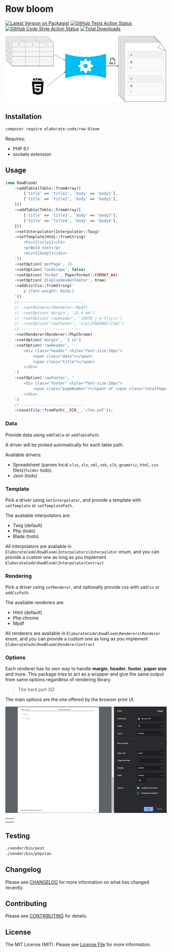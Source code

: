 # Row bloom

[![Latest Version on Packagist](https://img.shields.io/packagist/v/elaborate-code/row-bloom.svg?style=flat-square)](https://packagist.org/packages/elaborate-code/row-bloom)
[![GitHub Tests Action Status](https://img.shields.io/github/actions/workflow/status/elaborate-code/row-bloom/run-tests.yml?branch=main&label=tests&style=flat-square)](https://github.com/elaborate-code/row-bloom/actions?query=workflow%3Arun-tests+branch%3Amain)
[![GitHub Code Style Action Status](https://img.shields.io/github/actions/workflow/status/elaborate-code/row-bloom/fix-php-code-style-issues.yml?branch=main&label=code%20style&style=flat-square)](https://github.com/elaborate-code/row-bloom/actions?query=workflow%3A"Fix+PHP+code+style+issues"+branch%3Amain)
[![Total Downloads](https://img.shields.io/packagist/dt/elaborate-code/row-bloom.svg?style=flat-square)](https://packagist.org/packages/elaborate-code/row-bloom)

![illustaton](./illustration.png)

## Installation

```bash
composer require elaborate-code/row-bloom
```

Requires:

- PHP 8.1
- sockets extension

## Usage

```php
(new RowBloom)
    ->addTable(Table::fromArray([
        ['title' => 'title1', 'body' => 'body1'],
        ['title' => 'title2', 'body' => 'body2'],
    ]))
    ->addTable(Table::fromArray([
        ['title' => 'title3', 'body' => 'body3'],
        ['title' => 'title4', 'body' => 'body4'],
    ]))
    ->setInterpolator(Interpolator::Twig)
    ->setTemplate(Html::fromString('
        <h1>{{title}}</h1>
        <p>Bold text</p>
        <div>{{body}}</div>
    '))
    ->setOption('perPage', 2)
    ->setOption('landscape', false)
    ->setOption('format', PaperFormat::FORMAT_A4)
    ->setOption('displayHeaderFooter', true)
    ->addCss(Css::fromString('
        p {font-weight: bold;}
    '))
    // ---------------------------
    // ->setRenderer(Renderer::Mpdf)
    // ->setOption('margin', '25.4 mm')
    // ->setOption('rawHeader', '{DATE j-m-Y}|y|z')
    // ->setOption('rawFooter', 'x|y|{PAGENO}/{nb}')
    // ---------------------------
    ->setRenderer(Renderer::PhpChrome)
    ->setOption('margin', '1 in')
    ->setOption('rawHeader', '
        <div class="header" style="font-size:10px">
            <span class="date"></span>
            <span class="title"></span>
        </div>
    ')
    ->setOption('rawFooter', '
        <div class="footer" style="font-size:10px">
            <span class="pageNumber"></span> of <span class="totalPages"></span>
        </div>
    ')
    // ---------------------------
    ->save(File::fromPath(__DIR__.'/foo.pdf'));
```

### Data

Provide data using `addTable` or `addTablePath`.

A driver will be picked automatically for each table path.

Available drivers:

- Spreadsheet (parses local `xlsx`, `xls`, `xml`, `ods`, `slk`, `gnumeric`, `html`, `csv` files)(`folder` todo).
- Json (todo)

### Template

Pick a driver using `setInterpolator`, and provide a template with `setTemplate` or `setTemplatePath`.

The available interpolators are:

- Twig (default)
- Php (todo)
- Blade (todo)

All interpolators are available in `ElaborateCode\RowBloom\Interpolators\Interpolator` enum, and you can provide a custom one as long as you implement `ElaborateCode\RowBloom\InterpolatorContract`

### Rendering

Pick a driver using `setRenderer`, and optionally provide css with `addCss` or `addCssPath`.

The available renderers are:

- Html (default)
- Php chrome
- Mpdf

All renderers are available in `ElaborateCode\RowBloom\Renderers\Renderer` enum, and you can provide a custom one as long as you implement `ElaborateCode\RowBloom\RendererContract`

### Options

Each renderer has its own way to handle **margin**, **header**, **footer**, **paper size** and more. This package tries to act as a wrapper and give the same output from same options regardless of rendering library.

> The hard part XD

The main options are the one offered by the browser print UI.

![browser print options](./browser_print_options.png)

|     |     |
| --- | --- |
|     |     |
|     |     |

## Testing

```bash
./vendor/bin/pest
./vendor/bin/phpstan
```

## Changelog

Please see [CHANGELOG](CHANGELOG.md) for more information on what has changed recently.

## Contributing

Please see [CONTRIBUTING](CONTRIBUTING.md) for details.

## License

The MIT License (MIT). Please see [License File](LICENSE.md) for more information.
